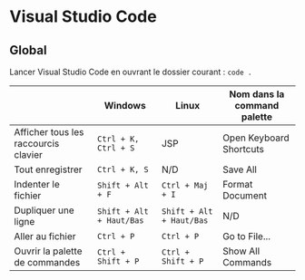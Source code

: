 # Visual Studio Code

## Global

Lancer Visual Studio Code en ouvrant le dossier courant : `code .`

|                                      | Windows                  | Linux                    | Nom dans la command palette |
|--------------------------------------|--------------------------|--------------------------|-----------------------------|
| Afficher tous les raccourcis clavier | `Ctrl + K, Ctrl + S`     | JSP                      | Open Keyboard Shortcuts     |
| Tout enregistrer                     | `Ctrl + K, S`            | N/D                      | Save All                    |
| Indenter le fichier                  | `Shift + Alt + F`        | `Ctrl + Maj + I`         | Format Document             |
| Dupliquer une ligne                  | `Shift + Alt + Haut/Bas` | `Shift + Alt + Haut/Bas` | N/D                         |
| Aller au fichier                     | `Ctrl + P`               | `Ctrl + P`               | Go to File...               |
| Ouvrir la palette de commandes       | `Ctrl + Shift + P`       | `Ctrl + Shift + P`       | Show All Commands           |